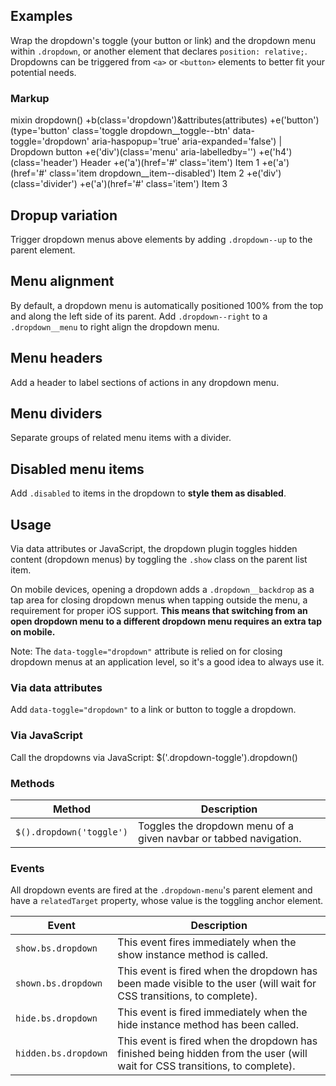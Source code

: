 ## Examples
Wrap the dropdown's toggle (your button or link) and the dropdown menu within `.dropdown`, or another element that declares `position: relative;`. Dropdowns can be triggered from `<a>` or `<button>` elements to better fit your potential needs.

### Markup
mixin dropdown()
  +b(class='dropdown')&attributes(attributes)
    +e('button')(type='button' class='toggle dropdown__toggle--btn' data-toggle='dropdown' aria-haspopup='true' aria-expanded='false')
      | Dropdown button
    +e('div')(class='menu' aria-labelledby='')
      +e('h4')(class='header') Header
      +e('a')(href='#' class='item') Item 1
      +e('a')(href='#' class='item dropdown__item--disabled') Item 2
      +e('div')(class='divider')
      +e('a')(href='#' class='item') Item 3

## Dropup variation
Trigger dropdown menus above elements by adding `.dropdown--up` to the parent element.

## Menu alignment
By default, a dropdown menu is automatically positioned 100% from the top and along the left side of its parent. Add `.dropdown--right` to a `.dropdown__menu` to right align the dropdown menu.

## Menu headers
Add a header to label sections of actions in any dropdown menu.

## Menu dividers
Separate groups of related menu items with a divider.

## Disabled menu items
Add `.disabled` to items in the dropdown to **style them as disabled**.

## Usage
Via data attributes or JavaScript, the dropdown plugin toggles hidden content (dropdown menus) by toggling the `.show` class on the parent list item.

On mobile devices, opening a dropdown adds a `.dropdown__backdrop` as a tap area for closing dropdown menus when tapping outside the menu, a requirement for proper iOS support. **This means that switching from an open dropdown menu to a different dropdown menu requires an extra tap on mobile.**

Note: The `data-toggle="dropdown"` attribute is relied on for closing dropdown menus at an application level, so it's a good idea to always use it.

### Via data attributes
Add `data-toggle="dropdown"` to a link or button to toggle a dropdown.

### Via JavaScript
Call the dropdowns via JavaScript:
$('.dropdown-toggle').dropdown()

### Methods
| Method | Description |
| --- | --- |
| `$().dropdown('toggle')` | Toggles the dropdown menu of a given navbar or tabbed navigation. |

### Events
All dropdown events are fired at the `.dropdown-menu`'s parent element and have a `relatedTarget` property, whose value is the toggling anchor element.

| Event | Description |
| --- | --- |
| `show.bs.dropdown` | This event fires immediately when the show instance method is called. |
| `shown.bs.dropdown` | This event is fired when the dropdown has been made visible to the user (will wait for CSS transitions, to complete). |
| `hide.bs.dropdown` | This event is fired immediately when the hide instance method has been called. |
| `hidden.bs.dropdown`| This event is fired when the dropdown has finished being hidden from the user (will wait for CSS transitions, to complete). |
